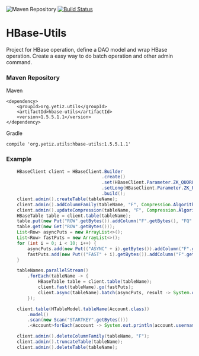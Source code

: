 ![Maven Repository](https://maven-badges.herokuapp.com/maven-central/org.yetiz.utils/hbase-utils/badge.png)
[![Build Status](https://travis-ci.org/yetiz-org/hbase-utils.svg?branch=master)](https://travis-ci.org/yetiz-org/hbase-utils)

# HBase-Utils

Project for HBase operation, define a DAO model and wrap HBase operation. Create a easy way to do batch operation and other admin command.

### Maven Repository

Maven

    <dependency>
        <groupId>org.yetiz.utils</groupId>
        <artifactId>hbase-utils</artifactId>
        <version>1.5.5.1.1</version>
    </dependency>

Gradle

    compile 'org.yetiz.utils:hbase-utils:1.5.5.1.1'


### Example

```java
    HBaseClient client = HBaseClient.Builder
                         			.create()
                         			.set(HBaseClient.Parameter.ZK_QUORUM, QuorumHost)
                         			.setLong(HBaseClient.Parameter.ZK_PROPERTY_CLIENT_PORT, QuorumPort)
                         			.build();
    client.admin().createTable(tableName);
    client.admin().addColumnFamily(tableName, "F", Compression.Algorithm.NONE);
    client.admin().updateCompression(tableName, "F", Compression.Algorithm.LZ4);
    HBaseTable table = client.table(tableName);
    table.put(new Put("ROW".getBytes()).addColumn("F".getBytes(), "FQ".getBytes(), "VAL".getBytes()));
    table.get(new Get("ROW".getBytes()));
	List<Row> asyncPuts = new ArrayList<>();
	List<Row> fastPuts = new ArrayList<>();
	for (int i = 0; i < 10; i++) {
		asyncPuts.add(new Put(("ASYNC" + i).getBytes()).addColumn("F".getBytes(), "FQ".getBytes(), "V".getBytes()));
		fastPuts.add(new Put(("FAST" + i).getBytes()).addColumn("F".getBytes(), "FQ".getBytes(), "V".getBytes()));
	}

	tableNames.parallelStream()
		.forEach(tableName -> {
			HBaseTable table = client.table(tableName);
			client.fast(tableName).go(fastPuts);
			client.async(tableName).batch(asyncPuts, result -> System.out.println("OK"));
		});

	client.table(HTableModel.tableName(Account.class))
		.model()
		.scan(new Scan("STARTKEY".getBytes()))
		.<Account>forEach(account -> System.out.println(account.username()));

    client.admin().deleteColumnFamily(tableName, "F");
    client.admin().truncateTable(tableName);
    client.admin().deleteTable(tableName);
```